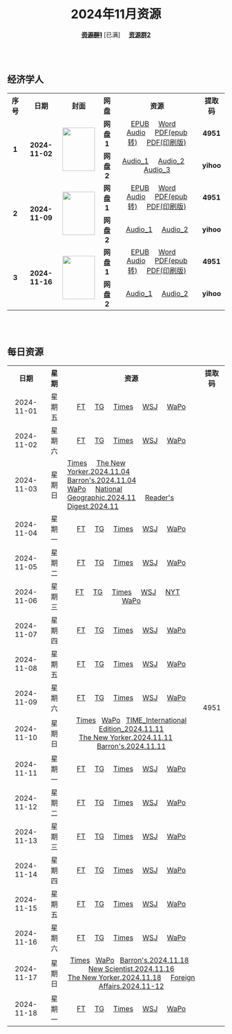 <div align="center">

# 2024年11月资源

~~[**资源群1**](https://qm.qq.com/q/p2QRKKD9oA)~~ \[已满\] &nbsp;&nbsp;&nbsp;&nbsp;[**资源群2**](https://qm.qq.com/q/XNwz6qD0IO)

</div>

<br>
<br>

## 经济学人

<table align="center">
  <tr>
    <th>序号</th>
    <th>日期</th>
    <th>封面</th>
    <th>网盘</th>
    <th>资源</th>
    <th>提取码</th>
  </tr>
  <tr>
    <td rowspan="2" align="center"><b>1</b></td>
    <td rowspan="2" align="center"><b>2024-11-02</b></td>
    <td rowspan="2">
      <img src="https://www.economist.com/cdn-cgi/image/width=1420,quality=80,format=auto/content-assets/images/20241102_DE_EU.jpg" width="75" height="100">
    </td>
    <td align="center"><b>网盘1</b></td>
    <td align="center">
      <a href="https://url12.ctfile.com/f/47748612-1419725582-5317df">EPUB</a>&nbsp;&nbsp;&nbsp;&nbsp;
      <a href="https://url12.ctfile.com/f/47748612-1419724031-8b3f76">Word</a>&nbsp;&nbsp;&nbsp;&nbsp;
      <a href="https://url12.ctfile.com/f/47748612-1419723959-86c0c0">Audio</a>&nbsp;&nbsp;&nbsp;&nbsp;
      <a href="https://url12.ctfile.com/f/47748612-1419724160-6b64b0">PDF(epub转)</a>&nbsp;&nbsp;&nbsp;&nbsp;
      <a href="https://url12.ctfile.com/f/47748612-1419995771-ef4814">PDF(印刷版)</a>
    </td>
    <td align="center"><b>4951</b></td>
  </tr>
  <tr>
    <td align="center"><b>网盘2</b></td>
    <td align="center">
      <a href="https://yihoo.lanzouo.com/iOXjt2dwy19c">Audio_1</a>&nbsp;&nbsp;&nbsp;&nbsp;
      <a href="https://yihoo.lanzouo.com/iZmfK2dwx5zg">Audio_2</a>&nbsp;&nbsp;&nbsp;&nbsp;
      <a href="https://yihoo.lanzouo.com/i2emD2dwwmsf">Audio_3</a>
    </td>
    <td align="center"><b>yihoo</b></td>
  </tr>
  <tr>
    <td rowspan="2" align="center"><b>2</b></td>
    <td rowspan="2" align="center"><b>2024-11-09</b></td>
    <td rowspan="2">
      <img src="https://www.economist.com/cdn-cgi/image/width=1420,quality=80,format=auto/content-assets/images/20241109_DE_EU.jpg" width="75" height="100">
    </td>
    <td align="center"><b>网盘1</b></td>
    <td align="center">
      <a href="https://url12.ctfile.com/f/47748612-1423013902-e67890">EPUB</a>&nbsp;&nbsp;&nbsp;&nbsp;
      <a href="https://url12.ctfile.com/f/47748612-1423015222-713501">Word</a>&nbsp;&nbsp;&nbsp;&nbsp;
      <a href="https://url12.ctfile.com/f/47748612-1423015153-39190a">Audio</a>&nbsp;&nbsp;&nbsp;&nbsp;
      <a href="https://url12.ctfile.com/f/47748612-1423015198-3ea9a7">PDF(epub转)</a>&nbsp;&nbsp;&nbsp;&nbsp;
      <a href="https://url12.ctfile.com/f/47748612-1423544695-f23206">PDF(印刷版)</a>
    </td>
    <td align="center"><b>4951</b></td>
  </tr>
  <tr>
    <td align="center"><b>网盘2</b></td>
    <td align="center">
      <a href="https://yihoo.lanzouo.com/iHRPt2ejio9c">Audio_1</a>&nbsp;&nbsp;&nbsp;&nbsp;
      <a href="https://yihoo.lanzouo.com/isy0v2ejii6d">Audio_2</a>
    </td>
    <td align="center"><b>yihoo</b></td>
  </tr>
  
  <tr>
    <td rowspan="2" align="center"><b>3</b></td>
    <td rowspan="2" align="center"><b>2024-11-16</b></td>
    <td rowspan="2">
      <img src="https://www.economist.com/cdn-cgi/image/width=1420,quality=80,format=auto/content-assets/images/20241116_DE_EU.jpg" width="75" height="100">
    </td>
    <td align="center"><b>网盘1</b></td>
    <td align="center">
      <a href="https://url12.ctfile.com/f/47748612-1426357945-0b7477">EPUB</a>&nbsp;&nbsp;&nbsp;&nbsp;
      <a href="https://url12.ctfile.com/f/47748612-1426357846-71dbe7">Word</a>&nbsp;&nbsp;&nbsp;&nbsp;
      <a href="https://url12.ctfile.com/f/47748612-1426351711-02268d">Audio</a>&nbsp;&nbsp;&nbsp;&nbsp;
      <a href="https://url12.ctfile.com/f/47748612-1426358029-4bd48c">PDF(epub转)</a>&nbsp;&nbsp;&nbsp;&nbsp;
      <a href="https://url12.ctfile.com/f/47748612-1426507231-f387d5">PDF(印刷版)</a>
    </td>
    <td align="center"><b>4951</b></td>
  </tr>
  <tr>
    <td align="center"><b>网盘2</b></td>
    <td align="center">
      <a href="https://yihoo.lanzouo.com/i8ehz2f4ra8h">Audio_1</a>&nbsp;&nbsp;&nbsp;&nbsp;
      <a href="https://yihoo.lanzouo.com/i2M7H2f4q2xi">Audio_2</a>
    </td>
    <td align="center"><b>yihoo</b></td>
  </tr>
</table>

<br>
<br>

## 每日资源

<table align="center">
  <tr>
    <th>日期</th>
    <th>星期</th>
    <th>资源</th>
    <th>提取码</th>
  </tr>
  <tr>
    <td align="center">2024-11-01</td>
    <td align="center">星期五</td>
    <td align="center">
      <a href="https://url12.ctfile.com/f/47748612-1419802667-249ed0">FT</a>&nbsp;&nbsp;&nbsp;&nbsp;
      <a href="https://url12.ctfile.com/f/47748612-1419811412-9891b9">TG</a>&nbsp;&nbsp;&nbsp;&nbsp;
      <a href="https://url12.ctfile.com/f/47748612-1419802757-588c9d">Times</a>&nbsp;&nbsp;&nbsp;&nbsp;
      <a href="https://url12.ctfile.com/f/47748612-1419802871-09308b">WSJ</a>&nbsp;&nbsp;&nbsp;&nbsp;
      <a href="https://url12.ctfile.com/f/47748612-1419802808-ce5b1f">WaPo</a>
    </td>
    <td rowspan="30" align="center">4951</td>
  </tr>
  <tr>
    <td align="center">2024-11-02</td>
    <td align="center">星期六</td>
    <td align="center">
      <a href="https://url12.ctfile.com/f/47748612-1420036643-849ddb">FT</a>&nbsp;&nbsp;&nbsp;&nbsp;
      <a href="https://url12.ctfile.com/f/47748612-1420004513-2df7b8">TG</a>&nbsp;&nbsp;&nbsp;&nbsp;
      <a href="https://url12.ctfile.com/f/47748612-1420004813-eec295">Times</a>&nbsp;&nbsp;&nbsp;&nbsp;
      <a href="https://url12.ctfile.com/f/47748612-1420036685-5585a8">WSJ</a>&nbsp;&nbsp;&nbsp;&nbsp;
      <a href="https://url12.ctfile.com/f/47748612-1420036655-aef0fa">WaPo</a>
    </td>
  </tr>
  <tr>
    <td align="center">2024-11-03</td>
    <td align="center">星期日</td>
    <td align="left">
      <a href="https://url12.ctfile.com/f/47748612-1420644869-35b735">Times</a>&nbsp;&nbsp;&nbsp;&nbsp;
      <a href="https://url12.ctfile.com/f/47748612-1420307474-d246cf">The New Yorker.2024.11.04</a>&nbsp;&nbsp;&nbsp;&nbsp;&nbsp;&nbsp;&nbsp;
      <a href="https://url12.ctfile.com/f/47748612-1420307225-ef57dc">Barron's.2024.11.04</a>&nbsp;&nbsp;&nbsp;&nbsp;<br>
      <a href="https://url12.ctfile.com/f/47748612-1420696988-2bb198">WaPo</a>&nbsp;&nbsp;&nbsp;&nbsp;
      <a href="https://url12.ctfile.com/f/47748612-1420307375-ac85b4">National Geographic.2024.11</a>&nbsp;&nbsp;&nbsp;&nbsp;
      <a href="https://url12.ctfile.com/f/47748612-1420307435-bcca7b">Reader's Digest.2024.11</a>
    </td>
  </tr>
  <tr>
    <td align="center">2024-11-04</td>
    <td align="center">星期一</td>
    <td align="center">
      <a href="https://url12.ctfile.com/f/47748612-1420947946-cc815a">FT</a>&nbsp;&nbsp;&nbsp;&nbsp;
      <a href="https://url12.ctfile.com/f/47748612-1420922500-714e58">TG</a>&nbsp;&nbsp;&nbsp;&nbsp;
      <a href="https://url12.ctfile.com/f/47748612-1420922746-15c9c3">Times</a>&nbsp;&nbsp;&nbsp;&nbsp;
      <a href="https://url12.ctfile.com/f/47748612-1420948330-f17e76">WSJ</a>&nbsp;&nbsp;&nbsp;&nbsp;
      <a href="https://url12.ctfile.com/f/47748612-1420948195-596c29">WaPo</a>
    </td>
  </tr>
  <tr>
    <td align="center">2024-11-05</td>
    <td align="center">星期二</td>
    <td align="center">
      <a href="https://url12.ctfile.com/f/47748612-1421347217-abffdf">FT</a>&nbsp;&nbsp;&nbsp;&nbsp;
      <a href="https://url12.ctfile.com/f/47748612-1421347346-9d4faf">TG</a>&nbsp;&nbsp;&nbsp;&nbsp;
      <a href="https://url12.ctfile.com/f/47748612-1421347523-05f606">Times</a>&nbsp;&nbsp;&nbsp;&nbsp;
      <a href="https://url12.ctfile.com/f/47748612-1421347553-76ff47">WSJ</a>&nbsp;&nbsp;&nbsp;&nbsp;
      <a href="https://url12.ctfile.com/f/47748612-1421430542-da58ea">WaPo</a>
    </td>
  </tr>
  <tr>
    <td align="center">2024-11-06</td>
    <td align="center">星期三</td>
    <td align="center">
      <a href="https://url12.ctfile.com/f/47748612-1422156562-08e6e1">FT</a>&nbsp;&nbsp;&nbsp;&nbsp;
      <a href="https://url12.ctfile.com/f/47748612-1422144781-ec00b3">TG</a>&nbsp;&nbsp;&nbsp;&nbsp;
      <a href="https://url12.ctfile.com/f/47748612-1422145000-d67206">Times</a>&nbsp;&nbsp;&nbsp;&nbsp;
      <a href="https://url12.ctfile.com/f/47748612-1422145282-ac02b2">WSJ</a>&nbsp;&nbsp;&nbsp;&nbsp;
      <a href="https://url12.ctfile.com/f/47748612-1422146224-5c54dc">NYT</a>&nbsp;&nbsp;&nbsp;&nbsp;
      <a href="https://url12.ctfile.com/f/47748612-1422156574-83bab5">WaPo</a>
    </td>
  </tr>
  <tr>
    <td align="center">2024-11-07</td>
    <td align="center">星期四</td>
    <td align="center">
      <a href="https://url12.ctfile.com/f/47748612-1422301354-f172d6">FT</a>&nbsp;&nbsp;&nbsp;&nbsp;
      <a href="https://url12.ctfile.com/f/47748612-1422310270-aab15b">TG</a>&nbsp;&nbsp;&nbsp;&nbsp;
      <a href="https://url12.ctfile.com/f/47748612-1422310312-1c6920">Times</a>&nbsp;&nbsp;&nbsp;&nbsp;
      <a href="https://url12.ctfile.com/f/47748612-1422310345-9ff612">WSJ</a>&nbsp;&nbsp;&nbsp;&nbsp;
      <a href="https://url12.ctfile.com/f/47748612-1422322873-afc28b">WaPo</a>
    </td>
  </tr>
  <tr>
    <td align="center">2024-11-08</td>
    <td align="center">星期五</td>
    <td align="center">
      <a href="https://url12.ctfile.com/f/47748612-1423442431-4aaa7f">FT</a>&nbsp;&nbsp;&nbsp;&nbsp;
      <a href="https://url12.ctfile.com/f/47748612-1423442707-1ef032">TG</a>&nbsp;&nbsp;&nbsp;&nbsp;
      <a href="https://url12.ctfile.com/f/47748612-1423443772-ce1b10">Times</a>&nbsp;&nbsp;&nbsp;&nbsp;
      <a href="https://url12.ctfile.com/f/47748612-1423443316-ed9647">WSJ</a>&nbsp;&nbsp;&nbsp;&nbsp;
      <a href="https://url12.ctfile.com/f/47748612-1423443136-a279f9">WaPo</a>
    </td>
  </tr>
  <tr>
    <td align="center">2024-11-09</td>
    <td align="center">星期六</td>
    <td align="center">
      <a href="https://url12.ctfile.com/f/47748612-1423641826-9b11ef">FT</a>&nbsp;&nbsp;&nbsp;&nbsp;
      <a href="https://url12.ctfile.com/f/47748612-1423642213-a3c987">TG</a>&nbsp;&nbsp;&nbsp;&nbsp;
      <a href="https://url12.ctfile.com/f/47748612-1423642402-d0b578">Times</a>&nbsp;&nbsp;&nbsp;&nbsp;
      <a href="https://url12.ctfile.com/f/47748612-1423648057-98c76b">WSJ</a>&nbsp;&nbsp;&nbsp;&nbsp;
      <a href="https://url12.ctfile.com/f/47748612-1423656670-50d60f">WaPo</a>
    </td>
  </tr>
  <tr>
    <td align="center">2024-11-10</td>
    <td align="center">星期日</td>
    <td align="center">
      <a href="https://url12.ctfile.com/f/47748612-1423768927-cea13e">Times</a>&nbsp;&nbsp;
      <a href="https://url12.ctfile.com/f/47748612-1423788991-597797">WaPo</a>&nbsp;&nbsp;
      <a href="https://url12.ctfile.com/f/47748612-1423785886-32ffd9">TIME_International Edition_2024.11.11</a><br>
      <a href="https://url12.ctfile.com/f/47748612-1423785847-f77e8a">The New Yorker.2024.11.11</a>&nbsp;&nbsp;&nbsp;&nbsp;&nbsp;&nbsp;
      <a href="https://url12.ctfile.com/f/47748612-1423785838-cc5560">Barron's.2024.11.11</a>
    </td>
  </tr>
  <tr>
    <td align="center">2024-11-11</td>
    <td align="center">星期一</td>
    <td align="center">
      <a href="https://url12.ctfile.com/f/47748612-1424354041-c22db2">FT</a>&nbsp;&nbsp;&nbsp;&nbsp;
      <a href="https://url12.ctfile.com/f/47748612-1424354071-06f20d">TG</a>&nbsp;&nbsp;&nbsp;&nbsp;
      <a href="https://url12.ctfile.com/f/47748612-1424354107-64fa59">Times</a>&nbsp;&nbsp;&nbsp;&nbsp;
      <a href="https://url12.ctfile.com/f/47748612-1424354149-918e32">WSJ</a>&nbsp;&nbsp;&nbsp;&nbsp;
      <a href="https://url12.ctfile.com/f/47748612-1424354113-a3a371">WaPo</a>
    </td>
  </tr>
  <tr>
    <td align="center">2024-11-12</td>
    <td align="center">星期二</td>
    <td align="center">
      <a href="https://url12.ctfile.com/f/47748612-1424709178-ef8951">FT</a>&nbsp;&nbsp;&nbsp;&nbsp;
      <a href="https://url12.ctfile.com/f/47748612-1424709316-0bffcd">TG</a>&nbsp;&nbsp;&nbsp;&nbsp;
      <a href="https://url12.ctfile.com/f/47748612-1424709637-0f4db8">Times</a>&nbsp;&nbsp;&nbsp;&nbsp;
      <a href="https://url12.ctfile.com/f/47748612-1424709697-053aac">WSJ</a>&nbsp;&nbsp;&nbsp;&nbsp;
      <a href="https://url12.ctfile.com/f/47748612-1424719354-978b72">WaPo</a>
    </td>
  </tr>
  <tr>
    <td align="center">2024-11-13</td>
    <td align="center">星期三</td>
    <td align="center">
      <a href="https://url12.ctfile.com/f/47748612-1424977546-696490">FT</a>&nbsp;&nbsp;&nbsp;&nbsp;
      <a href="https://url12.ctfile.com/f/47748612-1424978671-fa3192">TG</a>&nbsp;&nbsp;&nbsp;&nbsp;
      <a href="https://url12.ctfile.com/f/47748612-1424979259-ecee4a">Times</a>&nbsp;&nbsp;&nbsp;&nbsp;
      <a href="https://url12.ctfile.com/f/47748612-1424979496-62850d">WSJ</a>&nbsp;&nbsp;&nbsp;&nbsp;
      <a href="https://url12.ctfile.com/f/47748612-1425015223-9ff587">WaPo</a>
    </td>
  </tr>
  <tr>
    <td align="center">2024-11-14</td>
    <td align="center">星期四</td>
    <td align="center">
      <a href="https://url12.ctfile.com/f/47748612-1425255589-41a7c3">FT</a>&nbsp;&nbsp;&nbsp;&nbsp;
      <a href="https://url12.ctfile.com/f/47748612-1425255778-0ff38e">TG</a>&nbsp;&nbsp;&nbsp;&nbsp;
      <a href="https://url12.ctfile.com/f/47748612-1425256327-9ff456">Times</a>&nbsp;&nbsp;&nbsp;&nbsp;
      <a href="https://url12.ctfile.com/f/47748612-1425256495-132ab7">WSJ</a>&nbsp;&nbsp;&nbsp;&nbsp;
      <a href="https://url12.ctfile.com/f/47748612-1425271213-aa034b">WaPo</a>
    </td>
  </tr>
  <tr>
    <td align="center">2024-11-15</td>
    <td align="center">星期五</td>
    <td align="center">
      <a href="https://url12.ctfile.com/f/47748612-1426416808-84ee4c">FT</a>&nbsp;&nbsp;&nbsp;&nbsp;
      <a href="https://url12.ctfile.com/f/47748612-1426417039-158788">TG</a>&nbsp;&nbsp;&nbsp;&nbsp;
      <a href="https://url12.ctfile.com/f/47748612-1426417171-38c4d7">Times</a>&nbsp;&nbsp;&nbsp;&nbsp;
      <a href="https://url12.ctfile.com/f/47748612-1426417225-0cf8a3">WSJ</a>&nbsp;&nbsp;&nbsp;&nbsp;
      <a href="https://url12.ctfile.com/f/47748612-1426433572-f28973">WaPo</a>
    </td>
  </tr>
  <tr>
    <td align="center">2024-11-16</td>
    <td align="center">星期六</td>
    <td align="center">
      <a href="https://url12.ctfile.com/f/47748612-1426726768-c63f20">FT</a>&nbsp;&nbsp;&nbsp;&nbsp;
      <a href="https://url12.ctfile.com/f/47748612-1426704376-e7b068">TG</a>&nbsp;&nbsp;&nbsp;&nbsp;
      <a href="https://url12.ctfile.com/f/47748612-1426704709-2982c9">Times</a>&nbsp;&nbsp;&nbsp;&nbsp;
      <a href="https://url12.ctfile.com/f/47748612-1426705099-e9f147">WSJ</a>&nbsp;&nbsp;&nbsp;&nbsp;
      <a href="https://url12.ctfile.com/f/47748612-1427376160-4c881d">WaPo</a>
    </td>
  </tr>
  <tr>
    <td align="center">2024-11-17</td>
    <td align="center">星期日</td>
    <td align="center">
      <a href="https://url12.ctfile.com/f/47748612-1427376094-536566">Times</a>&nbsp;&nbsp;
      <a href="https://url12.ctfile.com/f/47748612-1427386099-708e2e">WaPo</a>&nbsp;&nbsp;
      <a href="https://url12.ctfile.com/f/47748612-1427376277-2bb59d">Barron's.2024.11.18</a>&nbsp;&nbsp;
      <a href="https://url12.ctfile.com/f/47748612-1427376691-a2b4d9">New Scientist.2024.11.16</a><br>
      <a href="https://url12.ctfile.com/f/47748612-1427376715-a0c0ab">The New Yorker.2024.11.18</a>&nbsp;&nbsp;&nbsp;&nbsp;
      <a href="https://url12.ctfile.com/f/47748612-1427376598-f98975">Foreign Affairs.2024.11-12</a>
    </td>
  </tr>
  <tr>
    <td align="center">2024-11-18</td>
    <td align="center">星期一</td>
    <td align="center">
      <a href="https://url12.ctfile.com/f/47748612-1427750591-4f797f">FT</a>&nbsp;&nbsp;&nbsp;&nbsp;
      <a href="https://url12.ctfile.com/f/47748612-1427750672-6550d5">TG</a>&nbsp;&nbsp;&nbsp;&nbsp;
      <a href="https://url12.ctfile.com/f/47748612-1427751029-068378">Times</a>&nbsp;&nbsp;&nbsp;&nbsp;
      <a href="https://url12.ctfile.com/f/47748612-1427751122-4ce3ce">WSJ</a>&nbsp;&nbsp;&nbsp;&nbsp;
      <a href="https://url12.ctfile.com/f/47748612-1427751080-d6dfb7">WaPo</a>
    </td>
  </tr>
</table>
